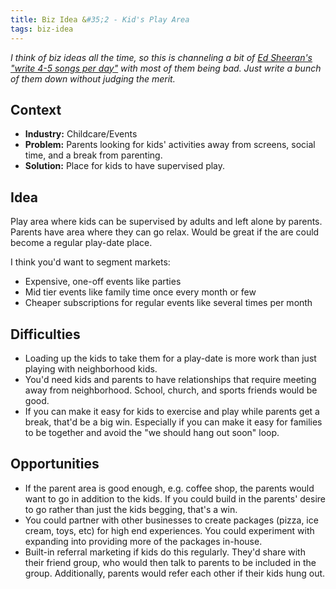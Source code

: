 ```yaml
---
title: Biz Idea &#35;2 - Kid's Play Area
tags: biz-idea
---
```


_I think of biz ideas all the time, so this is channeling a bit of [Ed Sheeran's "write 4-5 songs per day"][write 4-5] with most of them being bad. Just write a bunch of them down without judging the merit._

## Context

* **Industry:** Childcare/Events
* **Problem:** Parents looking for kids' activities away from screens, social time, and a break from parenting.
* **Solution:** Place for kids to have supervised play.

## Idea

Play area where kids can be supervised by adults and left alone by parents. Parents have area where they can go relax. Would be great if the are could become a regular play-date place.

I think you'd want to segment markets:

* Expensive, one-off events like parties
* Mid tier events like family time once every month or few
* Cheaper subscriptions for regular events like several times per month

## Difficulties

* Loading up the kids to take them for a play-date is more work than just playing with neighborhood kids.
* You'd need kids and parents to have relationships that require meeting away from neighborhood. School, church, and sports friends would be good.
* If you can make it easy for kids to exercise and play while parents get a break, that'd be a big win. Especially if you can make it easy for families to be together and avoid the "we should hang out soon" loop.

## Opportunities

* If the parent area is good enough, e.g. coffee shop, the parents would want to go in addition to the kids. If you could build in the parents' desire to go rather than just the kids begging, that's a win.
* You could partner with other businesses to create packages (pizza, ice cream, toys, etc) for high end experiences. You could experiment with expanding into providing more of the packages in-house.
* Built-in referral marketing if kids do this regularly. They'd share with their friend group, who would then talk to parents to be included in the group. Additionally, parents would refer each other if their kids hung out.

[write 4-5]: https://www.mirror.co.uk/3am/celebrity-news/ed-sheeran-reveals-uses-songwriting-10358527
